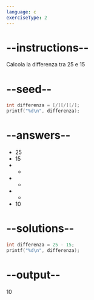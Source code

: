 ```yaml
---
language: c
exerciseType: 2
---
```


# --instructions--

Calcola la differenza tra 25 e 15

# --seed--

```c
int differenza = [/][/][/];
printf("%d\n", differenza);
```

# --answers--

- 25
- 15
-  - 
-  + 
-  * 
- 10

# --solutions--

```c
int differenza = 25 - 15;
printf("%d\n", differenza);
```

# --output--

10

